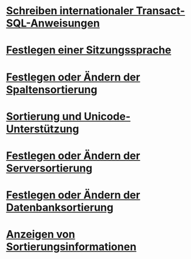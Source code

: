 # [Schreiben internationaler Transact-SQL-Anweisungen](write-international-transact-sql-statements.md)
# [Festlegen einer Sitzungssprache](set-a-session-language.md)
# [Festlegen oder Ändern der Spaltensortierung](set-or-change-the-column-collation.md)
# [Sortierung und Unicode-Unterstützung](collation-and-unicode-support.md)
# [Festlegen oder Ändern der Serversortierung](set-or-change-the-server-collation.md)
# [Festlegen oder Ändern der Datenbanksortierung](set-or-change-the-database-collation.md)
# [Anzeigen von Sortierungsinformationen](view-collation-information.md)
